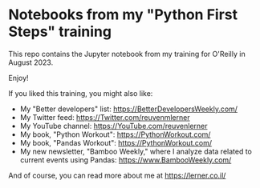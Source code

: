 # Notebooks from my "Python First Steps" training

This repo contains the Jupyter notebook from my training for O'Reilly in August 2023.

Enjoy!

If you liked this training, you might also like:

- My "Better developers" list: https://BetterDevelopersWeekly.com/
- My Twitter feed: https://Twitter.com/reuvenmlerner
- My YouTube channel: https://YouTube.com/reuvenlerner
- My book, "Python Workout": https://PythonWorkout.com/
- My book, "Pandas Workout": https://PythonWorkout.com/
- My new newsletter, "Bamboo Weekly," where I analyze data related to current events using Pandas: https://www.BambooWeekly.com/

And of course, you can read more about me at https://lerner.co.il/
